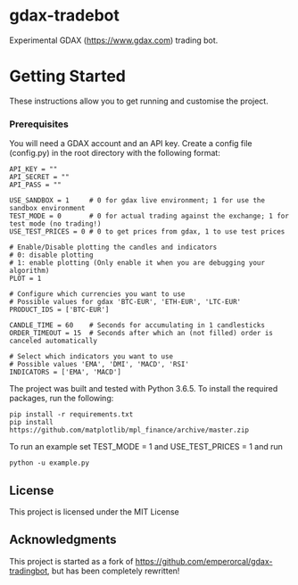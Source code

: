 # gdax-tradebot

Experimental GDAX (https://www.gdax.com) trading bot.

# Getting Started

These instructions allow you to get running and customise the project.

### Prerequisites

You will need a GDAX account and an API key. Create a config file (config.py) in the root directory with the following format:

```
API_KEY = ""
API_SECRET = ""
API_PASS = ""

USE_SANDBOX = 1     # 0 for gdax live environment; 1 for use the sandbox environment
TEST_MODE = 0       # 0 for actual trading against the exchange; 1 for test mode (no trading!)
USE_TEST_PRICES = 0 # 0 to get prices from gdax, 1 to use test prices

# Enable/Disable plotting the candles and indicators
# 0: disable plotting
# 1: enable plotting (Only enable it when you are debugging your algorithm)
PLOT = 1

# Configure which currencies you want to use
# Possible values for gdax 'BTC-EUR', 'ETH-EUR', 'LTC-EUR'
PRODUCT_IDS = ['BTC-EUR']

CANDLE_TIME = 60    # Seconds for accumulating in 1 candlesticks
ORDER_TIMEOUT = 15  # Seconds after which an (not filled) order is canceled automatically

# Select which indicators you want to use
# Possible values 'EMA', 'DMI', 'MACD', 'RSI'
INDICATORS = ['EMA', 'MACD']
```

The project was built and tested with Python 3.6.5. To install the required packages, run the following:

```
pip install -r requirements.txt
pip install https://github.com/matplotlib/mpl_finance/archive/master.zip
```

To run an example set TEST_MODE = 1 and USE_TEST_PRICES = 1 and run
```
python -u example.py
```

## License

This project is licensed under the MIT License

## Acknowledgments

This project is started as a fork of https://github.com/emperorcal/gdax-tradingbot, but has been completely rewritten!